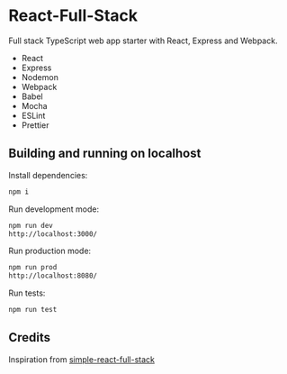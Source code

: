# React-Full-Stack

Full stack TypeScript web app starter with React, Express and Webpack.

- React
- Express
- Nodemon
- Webpack
- Babel
- Mocha
- ESLint
- Prettier

## Building and running on localhost

Install dependencies:

```sh
npm i
```

Run development mode:

```sh
npm run dev
http://localhost:3000/
```

Run production mode:

```sh
npm run prod
http://localhost:8080/
```

Run tests:

```sh
npm run test
```

## Credits

Inspiration from [simple-react-full-stack](https://github.com/crsandeep/simple-react-full-stack)

